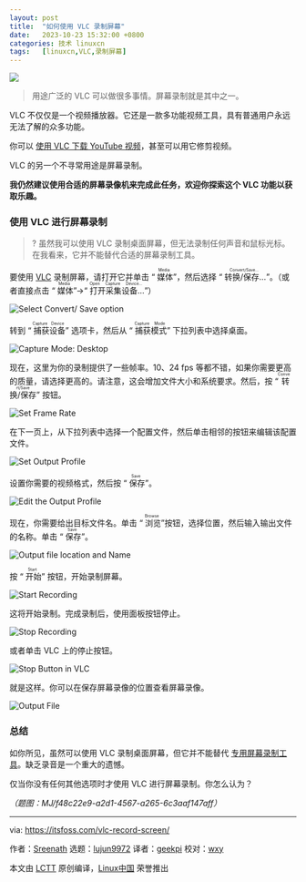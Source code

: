 ```yaml
---
layout: post
title:	"如何使用 VLC 录制屏幕"
date:	2023-10-23 15:32:00 +0800 
categories:	技术 linuxcn 
tags:	[linuxcn,VLC,录制屏幕]
---
```



![](/Asserts/Images//attachment/album/202310/23/153033pej4f9egegjbtbbs.jpg)



> 
> 用途广泛的 VLC 可以做很多事情。屏幕录制就是其中之一。
> 
> 
> 


VLC 不仅仅是一个视频播放器。它还是一款多功能视频工具，具有普通用户永远无法了解的众多功能。


你可以 [使用 VLC 下载 YouTube 视频](https://itsfoss.com/download-youtube-videos-vlc/)，甚至可以用它修剪视频。


VLC 的另一个不寻常用途是屏幕录制。


**我仍然建议使用合适的屏幕录像机来完成此任务，欢迎你探索这个 VLC 功能以获取乐趣。**


### 使用 VLC 进行屏幕录制



> 
> ? 虽然我可以使用 VLC 录制桌面屏幕，但无法录制任何声音和鼠标光标。在我看来，它并不能替代合适的屏幕录制工具。
> 
> 
> 


要使用 [VLC](https://www.videolan.org/vlc/) 录制屏幕，请打开它并单击 “<ruby> 媒体 <rt>  Media </rt></ruby>”，然后选择 “<ruby> 转换/保存… <rt>  Convert/Save... </rt></ruby>”。（或者直接点击 “<ruby> 媒体 <rt>  Media </rt></ruby>”→“<ruby> 打开采集设备… <rt>  Open Capture Device... </rt></ruby>”）


![Select Convert/ Save option](/Asserts/Images//attachment/album/202310/23/153200xuq9kygdkdudd18q.png)


转到 “<ruby> 捕获设备 <rt>  Capture Device </rt></ruby>” 选项卡，然后从 “<ruby> 捕获模式 <rt>  Capture Mode </rt></ruby>” 下拉列表中选择桌面。


![Capture Mode: Desktop](/Asserts/Images//attachment/album/202310/23/153201y0sovgu20mm0mugc.png)


现在，这里为你的录制提供了一些帧率。10、24 fps 等都不错，如果你需要更高的质量，请选择更高的。请注意，这会增加文件大小和系统要求。然后，按 “<ruby> 转换/保存 <rt>  Convert/Save </rt></ruby>” 按钮。


![Set Frame Rate](/Asserts/Images//attachment/album/202310/23/153201ruezjjnj5jgto57t.png)


在下一页上，从下拉列表中选择一个配置文件，然后单击相邻的按钮来编辑该配置文件。


![Set Output Profile](/Asserts/Images//attachment/album/202310/23/153202etqitx6t5xvi5zvn.png)


设置你需要的视频格式，然后按 “<ruby> 保存 <rt>  Save </rt></ruby>”。


![Edit the Output Profile](/Asserts/Images//attachment/album/202310/23/153203lf43m6zyww3h5f6y.png)


现在，你需要给出目标文件名。单击 “<ruby> 浏览 <rt>  Browse </rt></ruby>”按钮，选择位置，然后输入输出文件的名称。单击 “<ruby> 保存 <rt>  Save </rt></ruby>”。


![Output file location and Name](/Asserts/Images//attachment/album/202310/23/153203m76q57u503xh7jg5.png)


按 “<ruby> 开始 <rt>  Start </rt></ruby>” 按钮，开始录制屏幕。


![Start Recording](/Asserts/Images//attachment/album/202310/23/153204yun45x18ufzxcfuc.png)


这将开始录制。完成录制后，使用面板按钮停止。


![Stop Recording](/Asserts/Images//attachment/album/202310/23/153204wxwp9lcwtt5107p4.png)


或者单击 VLC 上的停止按钮。


![Stop Button in VLC](/Asserts/Images//attachment/album/202310/23/153204uooau3wvtt1aaaa3.png)


就是这样。你可以在保存屏幕录像的位置查看屏幕录像。


![Output File](/Asserts/Images//attachment/album/202310/23/153205scvykanka8phcnak.png)


### 总结


如你所见，虽然可以使用 VLC 录制桌面屏幕，但它并不能替代 [专用屏幕录制工具](https://itsfoss.com/best-linux-screen-recorders/)。缺乏录音是一个重大的遗憾。


仅当你没有任何其他选项时才使用 VLC 进行屏幕录制。你怎么认为？


*（题图：MJ/f48c22e9-a2d1-4567-a265-6c3aaf147aff）*




---


via: <https://itsfoss.com/vlc-record-screen/>


作者：[Sreenath](https://itsfoss.com/author/sreenath/) 选题：[lujun9972](https://github.com/lujun9972) 译者：[geekpi](https://github.com/geekpi) 校对：[wxy](https://github.com/wxy)


本文由 [LCTT](https://github.com/LCTT/TranslateProject) 原创编译，[Linux中国](https://linux.cn/) 荣誉推出
